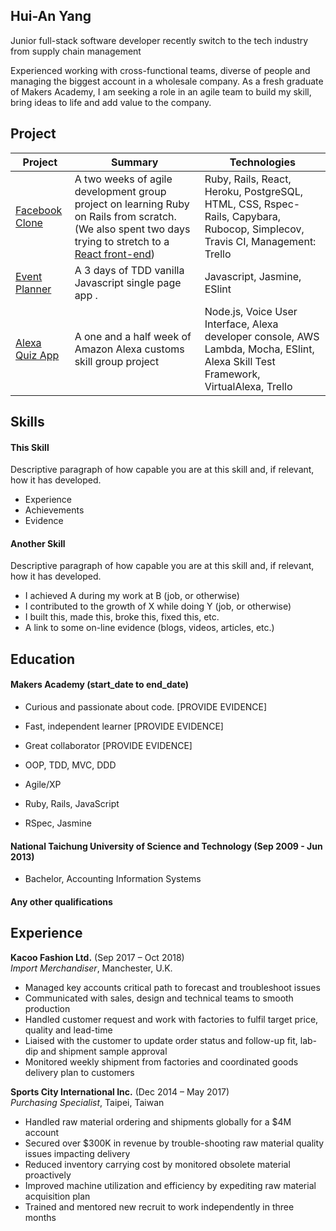 ## Hui-An Yang

Junior full-stack software developer recently switch to the tech industry from supply chain management



Experienced working with cross-functional teams, diverse of people and managing the biggest account in a wholesale company.  As a fresh graduate of Makers Academy, I am seeking a role in an agile team to build my skill, bring ideas to life and add value to the company.

## Project
| Project                                                            | Summary                                                                                                                                                                                                       | Technologies                                                                                                                        |
|--------------------------------------------------------------------|---------------------------------------------------------------------------------------------------------------------------------------------------------------------------------------------------------------|-------------------------------------------------------------------------------------------------------------------------------------|
| [Facebook Clone](https://github.com/anhuiyang/acebook-team-rocket) | A two weeks of agile development group project on learning Ruby on Rails from scratch. (We also spent two days trying to stretch to a [React front-end](https://github.com/anhuiyang/Acebook-team-rocket-frontend))  | Ruby, Rails, React, Heroku, PostgreSQL, HTML, CSS, Rspec-Rails, Capybara, Rubocop, Simplecov, Travis CI, Management: Trello         |
| [Event Planner](https://github.com/anhuiyang/event_planner_app)    | A 3 days of TDD vanilla Javascript single page app .                                                                                                                                                          | Javascript, Jasmine, ESlint                                                                                                         |
| [Alexa Quiz App](https://github.com/anhuiyang/alexa_node_js_quiz)  | A one and a half week of Amazon Alexa customs skill group project                                                                                                                                                          | Node.js, Voice User Interface, Alexa developer console, AWS Lambda, Mocha, ESlint, Alexa Skill Test Framework, VirtualAlexa, Trello |

## Skills

#### This Skill

Descriptive paragraph of how capable you are at this skill and, if relevant, how it has developed.

- Experience
- Achievements
- Evidence

#### Another Skill

Descriptive paragraph of how capable you are at this skill and, if relevant, how it has developed.

- I achieved A during my work at B (job, or otherwise)
- I contributed to the growth of X while doing Y (job, or otherwise)
- I built this, made this, broke this, fixed this, etc.
- A link to some on-line evidence (blogs, videos, articles, etc.)

## Education

#### Makers Academy (start_date to end_date)

- Curious and passionate about code. [PROVIDE EVIDENCE]
- Fast, independent learner [PROVIDE EVIDENCE]
- Great collaborator [PROVIDE EVIDENCE]

- OOP, TDD, MVC, DDD
- Agile/XP
- Ruby, Rails, JavaScript
- RSpec, Jasmine

#### National Taichung University of Science and Technology (Sep 2009 - Jun 2013)

- Bachelor, Accounting Information Systems

#### Any other qualifications

## Experience

**Kacoo Fashion Ltd.** (Sep 2017 – Oct 2018)    
*Import Merchandiser*, Manchester, U.K.
 - Managed key accounts critical path to forecast and troubleshoot issues
 - Communicated with sales, design and technical teams to smooth production
 - Handled customer request and work with factories to fulfil target price, quality and lead-time
 - Liaised with the customer to update order status and follow-up fit, lab-dip and shipment sample approval
 - Monitored weekly shipment from factories and coordinated goods delivery plan to customers
 
**Sports City International Inc.** (Dec 2014 – May 2017)   
*Purchasing Specialist*, Taipei, Taiwan  
 - Handled raw material ordering and shipments globally for a $4M account
 - Secured over $300K in revenue by trouble-shooting raw material quality issues impacting delivery
 - Reduced inventory carrying cost by monitored obsolete material proactively
 - Improved machine utilization and efficiency by expediting raw material acquisition plan
 - Trained and mentored new recruit to work independently in three months
